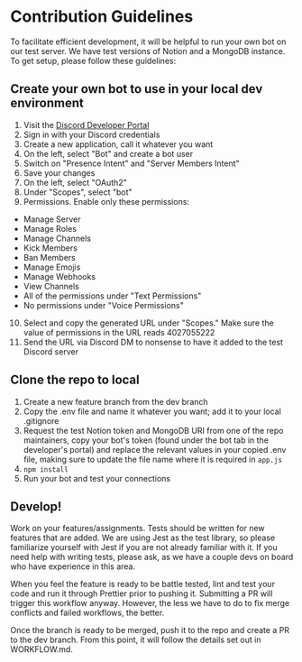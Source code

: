 # Contribution Guidelines

To facilitate efficient development, it will be helpful to run your own bot
on our test server. We have test versions of Notion and a MongoDB instance.
To get setup, please follow these guidelines:

## Create your own bot to use in your local dev environment

1. Visit the [Discord Developer Portal](https://discord.com/developers/applications)
2. Sign in with your Discord credentials
3. Create a new application, call it whatever you want
4. On the left, select "Bot" and create a bot user
5. Switch on "Presence Intent" and "Server Members Intent"
6. Save your changes
7. On the left, select "OAuth2"
8. Under "Scopes", select "bot"
9. Permissions. Enable only these permissions:

-   Manage Server
-   Manage Roles
-   Manage Channels
-   Kick Members
-   Ban Members
-   Manage Emojis
-   Manage Webhooks
-   View Channels
-   All of the permissions under "Text Permissions"
-   No permissions under "Voice Permissions"

10. Select and copy the generated URL under "Scopes." Make sure the value
    of permissions in the URL reads 4027055222
11. Send the URL via Discord DM to nonsense to have it added to the test
    Discord server

## Clone the repo to local

1. Create a new feature branch from the dev branch
2. Copy the .env file and name it whatever you want; add it to your local
   .gitignore
3. Request the test Notion token and MongoDB URI from one of the repo
   maintainers, copy your bot's token (found under the bot tab in the
   developer's portal) and replace the relevant values in your copied .env
   file, making sure to update the file name where it is required in `app.js`
4. `npm install`
5. Run your bot and test your connections

## Develop!

Work on your features/assignments. Tests should be written for new features
that are added. We are using Jest as the test library, so please familiarize
yourself with Jest if you are not already familiar with it. If you need help
with writing tests, please ask, as we have a couple devs on board who have
experience in this area.

When you feel the feature is ready to be battle tested, lint and test your
code and run it through Prettier prior to pushing it. Submitting a PR will
trigger this workflow anyway. However, the less we have to do to fix merge
conflicts and failed workflows, the better.

Once the branch is ready to be merged, push it to the repo and create a PR
to the dev branch. From this point, it will follow the details set out in
WORKFLOW.md.
